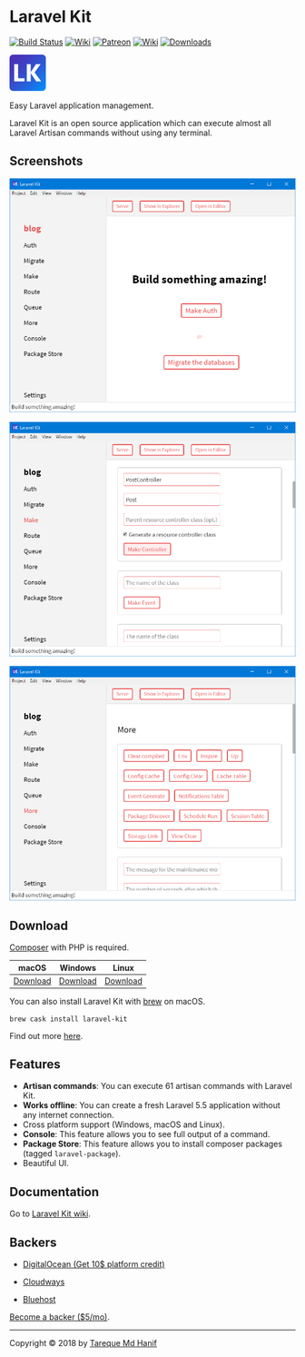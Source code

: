 # Laravel Kit

[![Build Status](https://travis-ci.org/tarequemdhanif/laravel-kit.svg?branch=master)](https://travis-ci.org/tarequemdhanif/laravel-kit) [![Wiki](https://img.shields.io/badge/wiki-working_on_it-yellow.svg)](https://github.com/tarequemdhanif/laravel-kit/wiki) [![Patreon](https://img.shields.io/badge/support-patreon-orange.svg)](https://patreon.com/tarequemdhanif) [![Wiki](https://img.shields.io/badge/donate-paypal-blue.svg)](https://paypal.me/tarequemdhanif) [![Downloads](https://img.shields.io/badge/dynamic/json.svg?label=downloads&colorB=824ED2&prefix=&suffix=&query=$.downloads&uri=https%3A%2F%2Flk--c2p9jtxghlw9.runkit.sh%2Fdownloads)](#download)

![Logo](build/icons/png/64x64.png)

Easy Laravel application management.

Laravel Kit is an open source application which can execute almost all Laravel Artisan commands without using any terminal.



## Screenshots

![Main](screenshots/main.png)

![Make](screenshots/make.png)

![More](screenshots/more.png)



## Download

[Composer](getcomposer.org) with PHP is required.

| macOS                                    | Windows                                  | Linux                                    |
| ---------------------------------------- | ---------------------------------------- | ---------------------------------------- |
| [Download](https://github.com/tarequemdhanif/laravel-kit/releases/download/v1.2.1/laravel-kit-1.2.1-mac.zip) | [Download](https://github.com/tarequemdhanif/laravel-kit/releases/download/v1.2.1/laravel-kit-setup-1.2.1.exe) | [Download](https://github.com/tarequemdhanif/laravel-kit/releases/download/v1.2.1/laravel-kit-1.2.1-x86_64.AppImage) |

You can also install Laravel Kit with [brew](https://caskroom.github.io/) on macOS.

    brew cask install laravel-kit

Find out more [here](https://github.com/tarequemdhanif/laravel-kit/releases/latest).



## Features

* **Artisan commands**: You can execute 61 artisan commands with Laravel Kit.
* **Works offline**: You can create a fresh Laravel 5.5 application without any internet connection.
* Cross platform support (Windows, macOS and Linux).
* **Console**: This feature allows you to see full output of a command.
* **Package Store**: This feature allows you to install composer packages (tagged `laravel-package`).
* Beautiful UI.




## Documentation

Go to [Laravel Kit wiki](https://github.com/tarequemdhanif/laravel-kit/wiki).



## Backers

- [DigitalOcean (Get 10$ platform credit)](http://bit.ly/laravelkitdo)

- [Cloudways](http://bit.ly/laravelkitcw)

- [Bluehost](http://bit.ly/laravelkitbh)

[Become a backer ($5/mo)](https://patreon.com/tarequemdhanif).

------

Copyright © 2018 by [Tareque Md Hanif](https://github.com/tarequemdhanif)

